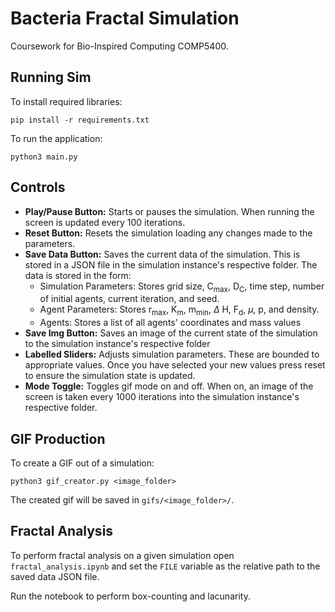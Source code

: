 # Bacteria Fractal Simulation

Coursework for Bio-Inspired Computing COMP5400.


## Running Sim

To install required libraries:
```
pip install -r requirements.txt
```

To run the application:
```
python3 main.py
```

## Controls

- **Play/Pause Button:** Starts or pauses the simulation. When running the screen is updated every 100 iterations.
- **Reset Button:** Resets the simulation loading any changes made to the parameters.
- **Save Data Button:** Saves the current data of the simulation. This is stored in a JSON file in the simulation instance's respective folder. The data is stored in the form:
  - Simulation Parameters: Stores grid size, C<sub>max</sub>, D<sub>C</sub>, time step, number of initial agents, current iteration, and seed.
  - Agent Parameters: Stores r<sub>max</sub>, K<sub>m</sub>, m<sub>min</sub>, $\Delta$ H, F<sub>d</sub>, $\mu$, p, and density.
  - Agents: Stores a list of all agents' coordinates and mass values
- **Save Img Button:** Saves an image of the current state of the simulation to the simulation instance's respective folder
- **Labelled Sliders:** Adjusts simulation parameters. These are bounded to appropriate values. Once you have selected your new values press reset to ensure the simulation state is updated.
- **Mode Toggle:** Toggles gif mode on and off. When on, an image of the screen is taken every 1000 iterations into the simulation instance's respective folder.

## GIF Production

To create a GIF out of a simulation:

```python3 gif_creator.py <image_folder>```

The created gif will be saved in `gifs/<image_folder>/`.

## Fractal Analysis

To perform fractal analysis on a given simulation open `fractal_analysis.ipynb` and set the `FILE` variable as the relative path to the saved data JSON file.

Run the notebook to perform box-counting and lacunarity.



